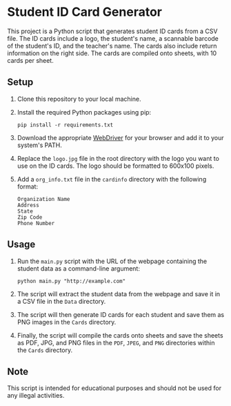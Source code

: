 # Student ID Card Generator

This project is a Python script that generates student ID cards from a CSV file. The ID cards include a logo, the student's name, a scannable barcode of the student's ID, and the teacher's name. The cards also include return information on the right side. The cards are compiled onto sheets, with 10 cards per sheet.

## Setup

1. Clone this repository to your local machine.

2. Install the required Python packages using pip:

    ```
    pip install -r requirements.txt
    ```

3. Download the appropriate [WebDriver](https://www.selenium.dev/documentation/en/webdriver/driver_requirements/) for your browser and add it to your system's PATH.

4. Replace the `logo.jpg` file in the root directory with the logo you want to use on the ID cards. The logo should be formatted to 600x100 pixels.

5. Add a `org_info.txt` file in the `cardinfo` directory with the following format:

    ```
    Organization Name
    Address
    State
    Zip Code
    Phone Number
    ```

## Usage

1. Run the `main.py` script with the URL of the webpage containing the student data as a command-line argument:

    ```
    python main.py "http://example.com"
    ```

2. The script will extract the student data from the webpage and save it in a CSV file in the `Data` directory.

3. The script will then generate ID cards for each student and save them as PNG images in the `Cards` directory.

4. Finally, the script will compile the cards onto sheets and save the sheets as PDF, JPG, and PNG files in the `PDF`, `JPEG`, and `PNG` directories within the `Cards` directory.

## Note

This script is intended for educational purposes and should not be used for any illegal activities.
